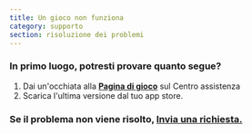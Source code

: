 ```yaml
---
title: Un gioco non funziona
category: supporto 
section: risoluzione dei problemi
---
```

### In primo luogo, potresti provare quanto segue?

1. Dai un'occhiata alla **[Pagina di gioco](https://help.Studycat.com/hc/en-us/categories/34781881763353-Gameplay)** sul Centro assistenza
2. Scarica l'ultima versione dal tuo app store.

### Se il problema non viene risolto, [Invia una richiesta.](https://help.Studycat.com/hc/en-gb/requests/new)